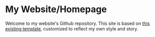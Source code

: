 # My Website/Homepage

Welcome to my website's Github repository. This site is based on [this existing template](https://github.com/luost26/academic-homepage), customized to reflect my own style and story.

